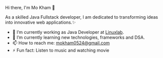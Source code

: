 Hi there, I'm Mo Kham 👋

As a skilled Java Fullstack developer, I am dedicated to transforming ideas into innovative web applications.✨

- 🔭 I’m currently working as Java Developer at <a href="https://www.linuxlab.pro/">Linuxlab</a>.
- 🌱 I’m currently learning new technologies, frameworks and DSA.
- 📫 How to reach me: mokham0524@gmail.com
- ⚡ Fun fact: Listen to music and watching movie
